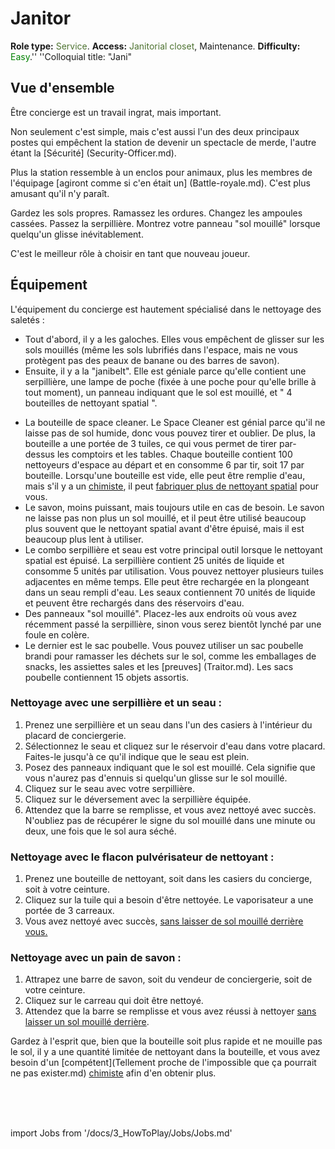 # Janitor
**Role type:** <font color= "#4e7331">Service</font>. **Access:** <font color="#4e7331">Janitorial closet</font>, Maintenance. **Difficulty:** <font color="Green">Easy</font>.'' ''Colloquial title: "Jani"


## Vue d'ensemble

Être concierge est un travail ingrat, mais important.

Non seulement c'est simple, mais c'est aussi l'un des deux principaux postes qui empêchent la station de devenir un spectacle de merde, l'autre étant la [Sécurité] (Security-Officer.md).

Plus la station ressemble à un enclos pour animaux, plus les membres de l'équipage [agiront comme si c'en était un] (Battle-royale.md).
C'est plus amusant qu'il n'y paraît.

Gardez les sols propres. Ramassez les ordures.
Changez les ampoules cassées. Passez la serpillière.
 Montrez votre panneau "sol mouillé" lorsque quelqu'un glisse inévitablement.

C'est le meilleur rôle à choisir en tant que nouveau joueur.

## Équipement

L'équipement du concierge est hautement spécialisé dans le nettoyage des saletés :

- Tout d'abord, il y a les galoches. Elles vous empêchent de glisser sur les sols mouillés (même les sols lubrifiés dans l'espace, mais ne vous protègent pas des peaux de banane ou des barres de savon).
- Ensuite, il y a la "janibelt". Elle est géniale parce qu'elle contient une serpillière, une lampe de poche (fixée à une poche pour qu'elle brille à tout moment), un panneau indiquant que le sol est mouillé, et " 4 bouteilles de nettoyant spatial ".

* La bouteille de space cleaner. Le Space Cleaner est génial parce qu'il ne laisse pas de sol humide, donc vous pouvez tirer et oublier. De plus, la bouteille a une portée de 3 tuiles, ce qui vous permet de tirer par-dessus les comptoirs et les tables. Chaque bouteille contient 100 nettoyeurs d'espace au départ et en consomme 6 par tir, soit 17 par bouteille. Lorsqu'une bouteille est vide, elle peut être remplie d'eau, mais s'il y a un [chimiste](\3_HowToPlay\jobs\Medical_roles\Chemist.md), il peut [fabriquer plus de nettoyant spatial](Chemistry.md) pour vous.
* Le savon, moins puissant, mais toujours utile en cas de besoin. Le savon ne laisse pas non plus un sol mouillé, et il peut être utilisé beaucoup plus souvent que le nettoyant spatial avant d'être épuisé, mais il est beaucoup plus lent à utiliser.
* Le combo serpillière et seau est votre principal outil lorsque le nettoyant spatial est épuisé. La serpillière contient 25 unités de liquide et consomme 5 unités par utilisation. Vous pouvez nettoyer plusieurs tuiles adjacentes en même temps. Elle peut être rechargée en la plongeant dans un seau rempli d'eau. Les seaux contiennent 70 unités de liquide et peuvent être rechargés dans des réservoirs d'eau.
* Des panneaux "sol mouillé". Placez-les aux endroits où vous avez récemment passé la serpillière, sinon vous serez bientôt lynché par une foule en colère.
* Le dernier est le sac poubelle. Vous pouvez utiliser un sac poubelle brandi pour ramasser les déchets sur le sol, comme les emballages de snacks, les assiettes sales et les [preuves] (Traitor.md). Les sacs poubelle contiennent 15 objets assortis.

### Nettoyage avec une serpillière et un seau :

1. Prenez une serpillière et un seau dans l'un des casiers à l'intérieur du placard de conciergerie.
2. Sélectionnez le seau et cliquez sur le réservoir d'eau dans votre placard. Faites-le jusqu'à ce qu'il indique que le seau est plein.
4. Posez des panneaux indiquant que le sol est mouillé. Cela signifie que vous n'aurez pas d'ennuis si quelqu'un glisse sur le sol mouillé.
5. Cliquez sur le seau avec votre serpillière.
6. Cliquez sur le déversement avec la serpillière équipée.
7. Attendez que la barre se remplisse, et vous avez nettoyé avec succès. N'oubliez pas de récupérer le signe du sol mouillé dans une minute ou deux, une fois que le sol aura séché.

### Nettoyage avec le flacon pulvérisateur de nettoyant :

1. Prenez une bouteille de nettoyant, soit dans les casiers du concierge, soit à votre ceinture.
2. Cliquez sur la tuile qui a besoin d'être nettoyée. Le vaporisateur a une portée de 3 carreaux.
4. Vous avez nettoyé avec succès, <u>sans laisser de sol mouillé derrière vous.</u>


### Nettoyage avec un pain de savon :

1. Attrapez une barre de savon, soit du vendeur de conciergerie, soit de votre ceinture.
2. Cliquez sur le carreau qui doit être nettoyé.
3. Attendez que la barre se remplisse et vous avez réussi à nettoyer <u>sans laisser un sol mouillé derrière</u>.


Gardez à l'esprit que, bien que la bouteille soit plus rapide et ne mouille pas le sol, il y a une quantité limitée de nettoyant dans la bouteille, et vous avez besoin d'un [compétent](Tellement proche de l'impossible que ça pourrait ne pas exister.md) [chimiste](Chemist.md) afin d'en obtenir plus.

  <br/>
<br/>
<br/>

import Jobs from '/docs/3_HowToPlay/Jobs/Jobs.md'

<Jobs />

